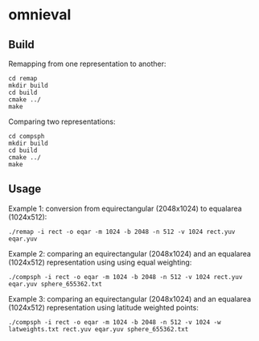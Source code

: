 # omnieval

Build
--------------
Remapping from one representation to another:
```
cd remap
mkdir build
cd build
cmake ../
make
```
Comparing two representations:
```
cd compsph
mkdir build
cd build
cmake ../
make
```

Usage
--------------

Example 1: conversion from equirectangular (2048x1024) to equalarea (1024x512):
```
./remap -i rect -o eqar -m 1024 -b 2048 -n 512 -v 1024 rect.yuv eqar.yuv
```

Example 2: comparing an equirectangular (2048x1024) and an equalarea (1024x512) representation using using equal weighting:
```
./compsph -i rect -o eqar -m 1024 -b 2048 -n 512 -v 1024 rect.yuv eqar.yuv sphere_655362.txt
```

Example 3: comparing an equirectangular (2048x1024) and an equalarea (1024x512) representation using latitude weighted points:
```
./compsph -i rect -o eqar -m 1024 -b 2048 -n 512 -v 1024 -w latweights.txt rect.yuv eqar.yuv sphere_655362.txt
```

